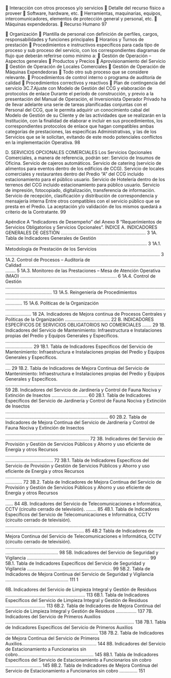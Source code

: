  Interacción con otros procesos y/o servicios
 Detalle del recurso físico a proveer
 Software, hardware, etc.
 Herramientas, maquinarias, equipos, intercomunicadores, elementos de
protección general y personal, etc.
 Máquinas expendedoras.
 Recurso Humano
97

 Organización
 Plantilla de personal con definición de perfiles, cargos, responsabilidades y
funciones principales
 Horarios y Turnos de prestación
 Procedimientos e instructivos específicos para cada tipo de proceso y sub proceso del
servicio, con los correspondientes diagramas de flujo que deberán referirse como
mínimo a:
 Gestión de Operación – Aspectos generales
 Productos y Precios
 Aprovisionamiento del Servicio
 Gestión de Operación de Locales Comerciales
 Gestión de Operación de Máquinas Expendedoras
 Todo otro sub proceso que se considere relevante.
 Procedimientos de control interno o programa de auditoría de calidad
 Procedimientos correctivos y reactivos
 Plan de contingencia del servicio
3C.7.Ajuste con Modelo de Gestión del CCG y elaboración de protocolos de enlace
Durante el período de construcción, y previo a la presentación del Manual de Operación, el
Inversionista Operador Privado ha de llevar adelante una serie de tareas planificadas
conjuntas con el Personal del CCG, que le permita adquirir un conocimiento cabal del
Modelo de Gestión de su Cliente y de las actividades que se realizarán en la Institución, con
la finalidad de elaborar e incluir en sus procedimientos, los correspondientes protocolos de
enlace que hagan compatibles ambas categorías de prestaciones, las específicas
Administrativas, y las de los Servicios que se le solicitan, evitando de este modo potenciales
conflictos en la implementación Operativa.
98

D. SERVICIOS OPCIONALES COMERCIALES
Los Servicios Opcionales Comerciales, a manera de referencia, podrán ser:
Servicio de Insumos de Oficina.
Servicio de cajeros automáticos.
Servicio de catering (servicio de alimentos para eventos dentro de los edificios de CCG).
Servicio de locales comerciales y restaurantes dentro del Predio “A” del CCG incluido
estacionamiento para el público usuario.
Servicio de Hotelería dentro de los terrenos del CCG incluido estacionamiento para público
usuario.
Servicio de impresión, fotocopiado, digitalización, transferencia de información.
Servicio de recepción, clasificación y distribución de correspondencia y mensajería interna
Entre otros compatibles con el servicio público que se presta en el Predio.
La aceptación y/o validación de los mismos quedará a criterio de la Contratante.
99

Apéndice A “Indicadores de Desempeño” del Anexo 8 “Requerimientos de
Servicios Obligatorios y Servicios Opcionales”.
ÍNDICE
A. INDICADORES GENERALES DE GESTIÓN .................................................................. 3
1A. Tabla de Indicadores Generales de Gestión .............................................................................................................. 3
1A.1. Metodología de Prestación de los Servicios ........................................................................................................................ 3
1A.2. Control de Procesos – Auditoría de Calidad........................................................................................................................ 5
1A.3. Monitoreo de las Prestaciones – Mesa de Atención Operativa (MAO) ........................................................................... 6
1A.4. Control de Gestión ................................................................................................................................................................ 13
1A.5. Reingeniería de Procedimientos ......................................................................................................................................... 15
1A.6. Políticas de la Organización ................................................................................................................................................ 18
2A. Indicadores de Mejora continua de Procesos Centrales y Políticas de la Organización ................................... 22
B. INDICADORES ESPECÍFICOS DE SERVICIOS OBLIGATORIOS NO COMERCIALES ....... 29
1B. Indicadores del Servicio de Mantenimiento: Infraestructura e Instalaciones propias del Predio y Equipos
Generales y Específicos. ................................................................................................................................................. 29
1B.1. Tabla de Indicadores Específicos del Servicio de Mantenimiento: Infraestructura e Instalaciones propias del
Predio y Equipos Generales y Específicos. ................................................................................................................................ 29
1B.2. Tabla de Indicadores de Mejora Continua del Servicio de Mantenimiento: Infraestructura e Instalaciones propias
del Predio y Equipos Generales y Específicos. .......................................................................................................................... 59
2B. Indicadores del Servicio de Jardinería y Control de Fauna Nociva y Extinción de Insectos ............................ 60
2B.1. Tabla de Indicadores Específicos del Servicio de Jardinería y Control de Fauna Nociva y Extinción de Insectos
............................................................................................................................................................................................................ 60
2B.2. Tabla de Indicadores de Mejora Continua del Servicio de Jardinería y Control de Fauna Nociva y Extinción de
Insectos ............................................................................................................................................................................................. 72
3B. Indicadores del Servicio de Provisión y Gestión de Servicios Públicos y Ahorro y uso eficiente de Energía y
otros Recursos ................................................................................................................................................................. 72
3B.1. Tabla de Indicadores Específicos del Servicio de Provisión y Gestión de Servicios Públicos y Ahorro y uso
eficiente de Energía y otros Recursos ......................................................................................................................................... 72
3B.2. Tabla de Indicadores de Mejora Continua del Servicio de Provisión y Gestión de Servicios Públicos y Ahorro y
uso eficiente de Energía y otros Recursos .................................................................................................................................. 84
4B. Indicadores del Servicio de Telecomunicaciones e Informática, CCTV (circuito cerrado de televisión). ........ 85
4B.1. Tabla de Indicadores Específicos del Servicio de Telecomunicaciones e Informática, CCTV (circuito cerrado de
televisión). ......................................................................................................................................................................................... 85
4B.2 Tabla de Indicadores de Mejora Continua del Servicio de Telecomunicaciones e Informática, CCTV (circuito
cerrado de televisión). ..................................................................................................................................................................... 98
5B. Indicadores del Servicio de Seguridad y Vigilancia ............................................................................................... 99
5B.1. Tabla de Indicadores Específicos del Servicio de Seguridad y Vigilancia .................................................................. 99
5B.2. Tabla de Indicadores de Mejora Continua del Servicio de Seguridad y Vigilancia ................................................. 111
1

6B. Indicadores del Servicio de Limpieza Integral y Gestión de Residuos .............................................................. 113
6B.1. Tabla de Indicadores Específicos del Servicio de Limpieza Integral y Gestión de Residuos ............................... 113
6B.2. Tabla de Indicadores de Mejora Continua del Servicio de Limpieza Integral y Gestión de Residuos ................ 137
7B. Indicadores del Servicio de Primeros Auxilios .................................................................................................... 138
7B.1. Tabla de Indicadores Específicos del Servicio de Primeros Auxilios ........................................................................ 138
7B.2. Tabla de Indicadores de Mejora Continua del Servicio de Primeros Auxilios.......................................................... 144
8B. Indicadores del Servicio de Estacionamiento a Funcionarios sin cobro........................................................... 145
8B.1. Tabla de Indicadores Específicos del Servicio de Estacionamiento a Funcionarios sin cobro ............................ 145
8B.2. Tabla de Indicadores de Mejora Continua del Servicio de Estacionamiento a Funcionarios sin cobro .............. 151
